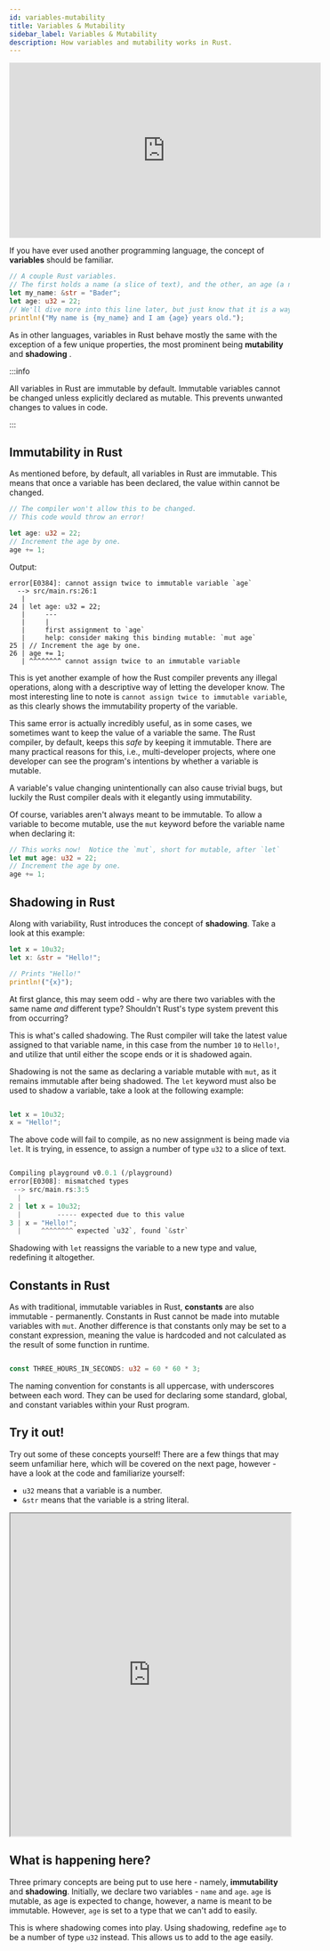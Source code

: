```yaml
---
id: variables-mutability
title: Variables & Mutability
sidebar_label: Variables & Mutability
description: How variables and mutability works in Rust.
---
```


<iframe width="560" height="315" src="https://www.youtube.com/embed/eE5x17yRzUA" title="YouTube video player" frameborder="0" allow="accelerometer; autoplay; clipboard-write; encrypted-media; gyroscope; picture-in-picture; web-share" allowfullscreen></iframe>

If you have ever used another programming language, the concept of **variables** should be familiar.

```rust
// A couple Rust variables.
// The first holds a name (a slice of text), and the other, an age (a number).
let my_name: &str = "Bader";
let age: u32 = 22;
// We'll dive more into this line later, but just know that it is a way to print information.
println!("My name is {my_name} and I am {age} years old.");
```

As in other languages, variables in Rust behave mostly the same with the exception of a few unique
properties, the most prominent being **mutability** and **shadowing** .

:::info

All variables in Rust are immutable by default. Immutable variables cannot be changed unless
explicitly declared as mutable. This prevents unwanted changes to values in code.

:::

## Immutability in Rust

As mentioned before, by default, all variables in Rust are immutable. This means that once a
variable has been declared, the value within cannot be changed.

```rust
// The compiler won't allow this to be changed.
// This code would throw an error!

let age: u32 = 22;
// Increment the age by one.
age += 1;
```

Output:

```console
error[E0384]: cannot assign twice to immutable variable `age`
  --> src/main.rs:26:1
   |
24 | let age: u32 = 22;
   |     ---
   |     |
   |     first assignment to `age`
   |     help: consider making this binding mutable: `mut age`
25 | // Increment the age by one.
26 | age += 1;
   | ^^^^^^^^ cannot assign twice to an immutable variable
```

This is yet another example of how the Rust compiler prevents any illegal operations, along with a
descriptive way of letting the developer know. The most interesting line to note is
`cannot assign twice to immutable variable`, as this clearly shows the immutability property of the
variable.

This same error is actually incredibly useful, as in some cases, we sometimes want to keep the value
of a variable the same. The Rust compiler, by default, keeps this _safe_ by keeping it immutable.
There are many practical reasons for this, i.e., multi-developer projects, where one developer can
see the program's intentions by whether a variable is mutable.

A variable's value changing unintentionally can also cause trivial bugs, but luckily the Rust
compiler deals with it elegantly using immutability.

Of course, variables aren't always meant to be immutable. To allow a variable to become mutable, use
the `mut` keyword before the variable name when declaring it:

```rust
// This works now!  Notice the `mut`, short for mutable, after `let`
let mut age: u32 = 22;
// Increment the age by one.
age += 1;
```

## Shadowing in Rust

Along with variability, Rust introduces the concept of **shadowing**. Take a look at this example:

```rust
let x = 10u32;
let x: &str = "Hello!";

// Prints "Hello!"
println!("{x}");
```

At first glance, this may seem odd - why are there two variables with the same name _and_ different
type? Shouldn't Rust's type system prevent this from occurring?

This is what's called shadowing. The Rust compiler will take the latest value assigned to that
variable name, in this case from the number `10` to `Hello!`, and utilize that until either the
scope ends or it is shadowed again.

Shadowing is not the same as declaring a variable mutable with `mut`, as it remains immutable after
being shadowed. The `let` keyword must also be used to shadow a variable, take a look at the
following example:

```rust

let x = 10u32;
x = "Hello!";

```

The above code will fail to compile, as no new assignment is being made via `let`. It is trying, in
essence, to assign a number of type `u32` to a slice of text.

```rust

Compiling playground v0.0.1 (/playground)
error[E0308]: mismatched types
 --> src/main.rs:3:5
  |
2 | let x = 10u32;
  |         ----- expected due to this value
3 | x = "Hello!";
  |     ^^^^^^^^ expected `u32`, found `&str`

```

Shadowing with `let` reassigns the variable to a new type and value, redefining it altogether.

## Constants in Rust

As with traditional, immutable variables in Rust, **constants** are also immutable - permanently.
Constants in Rust cannot be made into mutable variables with `mut`. Another difference is that
constants only may be set to a constant expression, meaning the value is hardcoded and not
calculated as the result of some function in runtime.

```rust

const THREE_HOURS_IN_SECONDS: u32 = 60 * 60 * 3;

```

The naming convention for constants is all uppercase, with underscores between each word. They can
be used for declaring some standard, global, and constant variables within your Rust program.

## Try it out!

Try out some of these concepts yourself! There are a few things that may seem unfamiliar here, which
will be covered on the next page, however - have a look at the code and familiarize yourself:

- `u32` means that a variable is a number.
- `&str` means that the variable is a string literal.

<iframe width="100%" height="580" src="https://play.rust-lang.org/?version=stable&mode=debug&edition=2021&code=%2F%2F+%0Afn+main%28%29+%7B%0A%0A%2F%2F+We+start+by+creating+two+variables+-+one+is+mutable.%0A%2F%2F+In+the+context+of+this+program%2C+it+makes+sense+-+an+age+can+change%2C%0A%2F%2F+but+a+name+never+usually+changes.%0A%0Alet+mut+age%3A+%26str+%3D+%2222%22%3B%0Alet+name%3A+%26str+%3D+%22Bader%22%3B%0A%0Aprintln%21%28%22%7Bname%7D%3A+%7Bage%7D%22%29%3B%0A%0A%2F%2F+Seems+there+is+a+problem.+Notice+the+age+isnt%27+a+number%2C+but+a+string+of+text%21%0A%2F%2F+It%27s+rather+cumbersome+to+have+to+add+numbers+to+strings+-+not+to+mention+very+impractical.%0A%2F%2F+How+can+we+change+that%3F%0A%0A%2F%2F+To+turn+a+string+into+a+number%2C+we+can+use+the+following+syntax%3A+%0A%2F%2F+age.parse%28%29.unwrap%28%29%3B%0A%2F%2F+Write+a+variable+that+shadows+the+existing+%60age%60+variable+as+a+number.%0A%2F%2F+Make+sure+you+declare+it+as+mutable.%0A%2F%2F+Lastly%2C+add+one+to+it+to+increment+the+age+%28one+year+as+passed%21%29%0A%0Alet+mut+age%3A+u32+%3D+age.parse%28%29.unwrap%28%29%3B%0Aage+%2B%3D+1%3B%0Aprintln%21%28%22%7Bname%7D%3A+%7Bage%7D%22%29%3B%0A%0A%2F%2F+What+has+changed+here%3F+Hint%3A+Take+a+look+at+age+and+see%21%0A%0A%7D"></iframe>

## What is happening here?

Three primary concepts are being put to use here - namely, **immutability** and **shadowing**.
Initially, we declare two variables - `name` and `age`. `age` is mutable, as age is expected to
change, however, a name is meant to be immutable. However, `age` is set to a type that we can't add
to easily.

This is where shadowing comes into play. Using shadowing, redefine `age` to be a number of type
`u32` instead. This allows us to add to the age easily.
